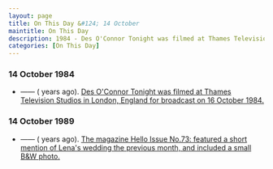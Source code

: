 ```yaml
---
layout: page
title: On This Day &#124; 14 October
maintitle: On This Day
description: 1984 - Des O'Connor Tonight was filmed at Thames Television Studios in London, England for broadcast on 16 October 1984. 1989 - The magazine Hello Issue No.73&#58; featured a short mention of Lena's wedding the previous month, and included a small B&W photo.
categories: [On This Day]
---
```


### 14 October 1984
* —— (<span id="age1"></span> years ago). [Des O'Connor Tonight was filmed at Thames Television Studios in London, England for broadcast on 16 October 1984.](/thames%20television/1984/10/16/des-oconnor-tonight.html)

### 14 October 1989
* —— (<span id="age1"></span> years ago). [The magazine Hello Issue No.73: featured a short mention of Lena's wedding the previous month, and included a small B&W photo.](/magazines/hello/1989/10/14/hello.html)

<!-- Script for calculating number of years ago -->
<script>
var dob = '19841014';
var year = Number(dob.substr(0, 4));
var month = Number(dob.substr(4, 2)) - 1;
var day = Number(dob.substr(6, 2));
var today = new Date();
var age1 = today.getFullYear() - year;
if (today.getMonth() < month || (today.getMonth() == month && today.getDate() < day)) {
age1--;
}
document.getElementById("age1").innerHTML=age1;

var dob = '19891014';
var year = Number(dob.substr(0, 4));
var month = Number(dob.substr(4, 2)) - 1;
var day = Number(dob.substr(6, 2));
var today = new Date();
var age2 = today.getFullYear() - year;
if (today.getMonth() < month || (today.getMonth() == month && today.getDate() < day)) {
age2--;
}
document.getElementById("age2").innerHTML=age2;
</script>
<!-- Scripts -->

